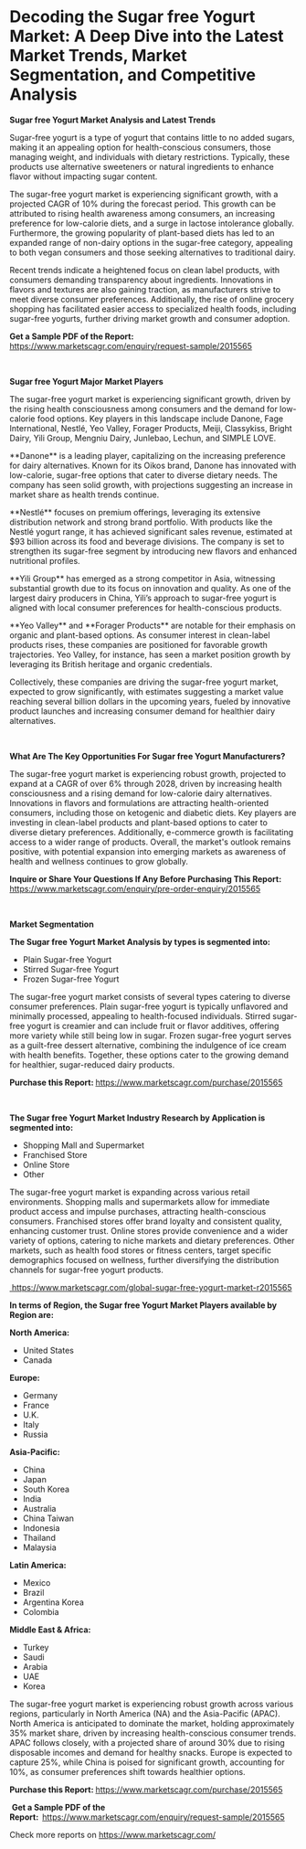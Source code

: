<p><h1>Decoding the Sugar free Yogurt Market: A Deep Dive into the Latest Market Trends, Market Segmentation, and Competitive Analysis</h1></p><p><strong>Sugar free Yogurt Market Analysis and Latest Trends</strong></p>
<p><p>Sugar-free yogurt is a type of yogurt that contains little to no added sugars, making it an appealing option for health-conscious consumers, those managing weight, and individuals with dietary restrictions. Typically, these products use alternative sweeteners or natural ingredients to enhance flavor without impacting sugar content.</p><p>The sugar-free yogurt market is experiencing significant growth, with a projected CAGR of 10% during the forecast period. This growth can be attributed to rising health awareness among consumers, an increasing preference for low-calorie diets, and a surge in lactose intolerance globally. Furthermore, the growing popularity of plant-based diets has led to an expanded range of non-dairy options in the sugar-free category, appealing to both vegan consumers and those seeking alternatives to traditional dairy.</p><p>Recent trends indicate a heightened focus on clean label products, with consumers demanding transparency about ingredients. Innovations in flavors and textures are also gaining traction, as manufacturers strive to meet diverse consumer preferences. Additionally, the rise of online grocery shopping has facilitated easier access to specialized health foods, including sugar-free yogurts, further driving market growth and consumer adoption.</p></p>
<p><strong>Get a Sample PDF of the Report:&nbsp;</strong> <a href="https://www.marketscagr.com/enquiry/request-sample/2015565?utm_campaign=2113&utm_medium=2&utm_source=Github&utm_content=ia&utm_term=14022025&utm_id=sugar-free-yogurt">https://www.marketscagr.com/enquiry/request-sample/2015565</a></p>
<p>&nbsp;</p>
<p><strong>Sugar free Yogurt Major Market Players</strong></p>
<p><p>The sugar-free yogurt market is experiencing significant growth, driven by the rising health consciousness among consumers and the demand for low-calorie food options. Key players in this landscape include Danone, Fage International, Nestlé, Yeo Valley, Forager Products, Meiji, Classykiss, Bright Dairy, Yili Group, Mengniu Dairy, Junlebao, Lechun, and SIMPLE LOVE.</p><p>**Danone** is a leading player, capitalizing on the increasing preference for dairy alternatives. Known for its Oikos brand, Danone has innovated with low-calorie, sugar-free options that cater to diverse dietary needs. The company has seen solid growth, with projections suggesting an increase in market share as health trends continue.</p><p>**Nestlé** focuses on premium offerings, leveraging its extensive distribution network and strong brand portfolio. With products like the Nestlé yogurt range, it has achieved significant sales revenue, estimated at $93 billion across its food and beverage divisions. The company is set to strengthen its sugar-free segment by introducing new flavors and enhanced nutritional profiles.</p><p>**Yili Group** has emerged as a strong competitor in Asia, witnessing substantial growth due to its focus on innovation and quality. As one of the largest dairy producers in China, Yili’s approach to sugar-free yogurt is aligned with local consumer preferences for health-conscious products.</p><p>**Yeo Valley** and **Forager Products** are notable for their emphasis on organic and plant-based options. As consumer interest in clean-label products rises, these companies are positioned for favorable growth trajectories. Yeo Valley, for instance, has seen a market position growth by leveraging its British heritage and organic credentials.</p><p>Collectively, these companies are driving the sugar-free yogurt market, expected to grow significantly, with estimates suggesting a market value reaching several billion dollars in the upcoming years, fueled by innovative product launches and increasing consumer demand for healthier dairy alternatives.</p></p>
<p>&nbsp;</p>
<p><strong>What Are The Key Opportunities For Sugar free Yogurt Manufacturers?</strong></p>
<p><p>The sugar-free yogurt market is experiencing robust growth, projected to expand at a CAGR of over 6% through 2028, driven by increasing health consciousness and a rising demand for low-calorie dairy alternatives. Innovations in flavors and formulations are attracting health-oriented consumers, including those on ketogenic and diabetic diets. Key players are investing in clean-label products and plant-based options to cater to diverse dietary preferences. Additionally, e-commerce growth is facilitating access to a wider range of products. Overall, the market's outlook remains positive, with potential expansion into emerging markets as awareness of health and wellness continues to grow globally.</p></p>
<p><strong>Inquire or Share Your Questions If Any Before Purchasing This Report:</strong> <a href="https://www.marketscagr.com/enquiry/pre-order-enquiry/2015565?utm_campaign=2113&utm_medium=2&utm_source=Github&utm_content=ia&utm_term=14022025&utm_id=sugar-free-yogurt">https://www.marketscagr.com/enquiry/pre-order-enquiry/2015565</a></p>
<p>&nbsp;</p>
<p><strong>Market Segmentation</strong></p>
<p><strong>The Sugar free Yogurt Market Analysis by types is segmented into:</strong></p>
<p><ul><li>Plain Sugar-free Yogurt</li><li>Stirred Sugar-free Yogurt</li><li>Frozen Sugar-free Yogurt</li></ul></p>
<p><p>The sugar-free yogurt market consists of several types catering to diverse consumer preferences. Plain sugar-free yogurt is typically unflavored and minimally processed, appealing to health-focused individuals. Stirred sugar-free yogurt is creamier and can include fruit or flavor additives, offering more variety while still being low in sugar. Frozen sugar-free yogurt serves as a guilt-free dessert alternative, combining the indulgence of ice cream with health benefits. Together, these options cater to the growing demand for healthier, sugar-reduced dairy products.</p></p>
<p><strong>Purchase this Report:&nbsp;</strong><a href="https://www.marketscagr.com/purchase/2015565?utm_campaign=2113&utm_medium=2&utm_source=Github&utm_content=ia&utm_term=14022025&utm_id=sugar-free-yogurt">https://www.marketscagr.com/purchase/2015565</a></p>
<p>&nbsp;</p>
<p><strong>The Sugar free Yogurt Market Industry Research by Application is segmented into:</strong></p>
<p><ul><li>Shopping Mall and Supermarket</li><li>Franchised Store</li><li>Online Store</li><li>Other</li></ul></p>
<p><p>The sugar-free yogurt market is expanding across various retail environments. Shopping malls and supermarkets allow for immediate product access and impulse purchases, attracting health-conscious consumers. Franchised stores offer brand loyalty and consistent quality, enhancing customer trust. Online stores provide convenience and a wider variety of options, catering to niche markets and dietary preferences. Other markets, such as health food stores or fitness centers, target specific demographics focused on wellness, further diversifying the distribution channels for sugar-free yogurt products.</p></p>
<p><a href="https://www.marketscagr.com/global-sugar-free-yogurt-market-r2015565?utm_campaign=2113&utm_medium=2&utm_source=Github&utm_content=ia&utm_term=14022025&utm_id=sugar-free-yogurt">&nbsp;https://www.marketscagr.com/global-sugar-free-yogurt-market-r2015565</a></p>
<p><strong>In terms of Region, the Sugar free Yogurt Market Players available by Region are:</strong></p>
<p>
    <p> <strong> North America: </strong>
        <ul>
            <li>United States</li>
            <li>Canada</li>
        </ul>
        </p> 
    <p> <strong> Europe: </strong>
        <ul>
            <li>Germany</li>
            <li>France</li>
            <li>U.K.</li>
            <li>Italy</li>
            <li>Russia</li>
        </ul>
        </p> 
    <p> <strong> Asia-Pacific: </strong>
        <ul>
            <li>China</li>
            <li>Japan</li>
            <li>South Korea</li>
            <li>India</li>
            <li>Australia</li>
            <li>China Taiwan</li>
            <li>Indonesia</li>
            <li>Thailand</li>
            <li>Malaysia</li>
        </ul>
        </p> 
    <p> <strong> Latin America: </strong>
        <ul>
            <li>Mexico</li>
            <li>Brazil</li>
            <li>Argentina Korea</li>
            <li>Colombia</li>
        </ul>
        </p> 
    <p> <strong> Middle East & Africa: </strong>
        <ul>
            <li>Turkey</li>
            <li>Saudi</li>
            <li>Arabia</li>
            <li>UAE</li>
            <li>Korea</li>
        </ul>
    </p>
    </p>
<p><p>The sugar-free yogurt market is experiencing robust growth across various regions, particularly in North America (NA) and the Asia-Pacific (APAC). North America is anticipated to dominate the market, holding approximately 35% market share, driven by increasing health-conscious consumer trends. APAC follows closely, with a projected share of around 30% due to rising disposable incomes and demand for healthy snacks. Europe is expected to capture 25%, while China is poised for significant growth, accounting for 10%, as consumer preferences shift towards healthier options.</p></p>
<p><strong>Purchase this Report: </strong><a href="https://www.marketscagr.com/purchase/2015565?utm_campaign=2113&utm_medium=2&utm_source=Github&utm_content=ia&utm_term=14022025&utm_id=sugar-free-yogurt">https://www.marketscagr.com/purchase/2015565</a></p>
<p>&nbsp;<strong>Get a Sample PDF of the Report:&nbsp;&nbsp;</strong><a href="https://www.marketscagr.com/enquiry/request-sample/2015565?utm_campaign=2113&utm_medium=2&utm_source=Github&utm_content=ia&utm_term=14022025&utm_id=sugar-free-yogurt">https://www.marketscagr.com/enquiry/request-sample/2015565</a></p>
<p><strong></strong></p>
<p>Check more reports on <a href="https://www.marketscagr.com/?utm_campaign=2113&utm_medium=2&utm_source=Github&utm_content=ia&utm_term=14022025&utm_id=sugar-free-yogurt">https://www.marketscagr.com/</a></p>